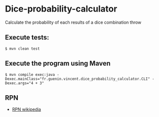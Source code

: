 # Dice-probability-calculator
Calculate the probability of each results of a dice combination throw

## Execute tests:
```
$ mvn clean test
```

## Execute the program using Maven
```
$ mvn compile exec:java -Dexec.mainClass="fr.guenin.vincent.dice_probability_calculator.CLI" -Dexec.args="4 + 3"
```

## RPN
* [RPN wikipedia](https://en.wikipedia.org/wiki/Reverse_Polish_notation)